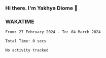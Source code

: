 ### Hi there. I'm Yakhya Diome 👋

### WAKATIME
<!--START_SECTION:waka-->

```txt
From: 27 February 2024 - To: 04 March 2024

Total Time: 0 secs

No activity tracked
```

<!--END_SECTION:waka-->
